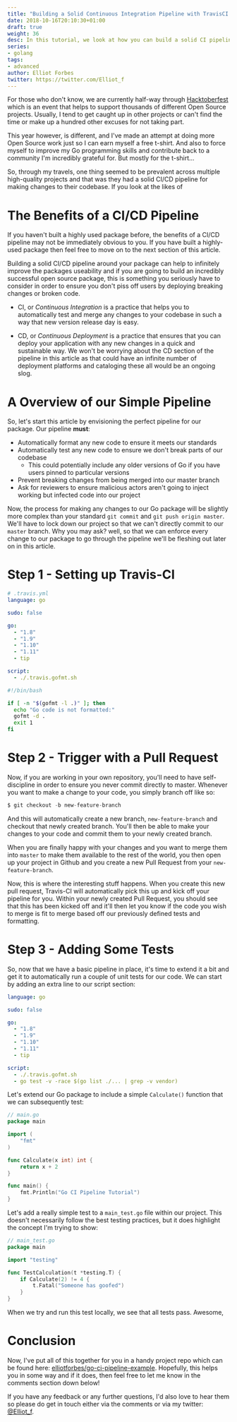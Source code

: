 ```yaml
---
title: "Building a Solid Continuous Integration Pipeline with TravisCI for Your Go Projects"
date: 2018-10-16T20:10:30+01:00
draft: true
weight: 36
desc: In this tutorial, we look at how you can build a solid CI pipeline with Travis for your Go Projects
series:
- golang
tags:
- advanced
author: Elliot Forbes
twitter: https://twitter.com/Elliot_f
---
```


For those who don't know, we are currently half-way through [Hacktoberfest](https://hacktoberfest.digitalocean.com/) which is an event that helps to support thousands of different Open Source projects. Usually, I tend to get caught up in other projects or can't find the time or make up a hundred other excuses for not taking part. 

This year however, is different, and I've made an attempt at doing more Open Source work just so I can earn myself a free t-shirt. And also to force myself to improve my Go programming skills and contribute back to a community I'm incredibly grateful for. But mostly for the t-shirt...

So, through my travels, one thing seemed to be prevalent across multiple high-quality projects and that was they had a solid CI/CD pipeline for making changes to their codebase. If you look at the likes of  

# The Benefits of a CI/CD Pipeline

If you haven't built a highly used package before, the benefits of a CI/CD pipeline may not be immediately obvious to you. If you have built a highly-used package then feel free to move on to the next section of this article.

Building a solid CI/CD pipeline around your package can help to infinitely improve the packages useability and if you are going to build an incredibly successful open source package, this is something you seriously have to consider in order to ensure you don't piss off users by deploying breaking changes or broken code.

* CI, or *Continuous Integration* is a practice that helps you to automatically test and merge any changes to your codebase in such a way that new version release day is easy. 

* CD, or *Continuous Deployment* is a practice that ensures that you can deploy your application with any new changes in a quick and sustainable way. We won't be worrying about the CD section of the pipeline in this article as that could have an infinite number of deployment platforms and cataloging these all would be an ongoing slog. 

# A Overview of our Simple Pipeline

So, let's start this article by envisioning the perfect pipeline for our package. Our pipeline **must**:

* Automatically format any new code to ensure it meets our standards
* Automatically test any new code to ensure we don't break parts of our codebase
  * This could potentially include any older versions of Go if you have users pinned to particular versions
* Prevent breaking changes from being merged into our master branch
* Ask for reviewers to ensure malicious actors aren't going to inject working but infected code into our project

Now, the process for making any changes to our Go package will be slightly more complex than your standard `git commit` and `git push origin master`. We'll have to lock down our project so that we can't directly commit to our `master` branch. Why you may ask? well, so that we can enforce every change to our package to go through the pipeline we'll be fleshing out later on in this article. 

# Step 1 - Setting up Travis-CI

```yaml
# .travis.yml
language: go

sudo: false

go:
  - "1.8"
  - "1.9"
  - "1.10"
  - "1.11"
  - tip

script:
  - ./.travis.gofmt.sh
```

```sh
#!/bin/bash

if [ -n "$(gofmt -l .)" ]; then
  echo "Go code is not formatted:"
  gofmt -d .
  exit 1
fi
```

# Step 2 - Trigger with a Pull Request

Now, if you are working in your own repository, you'll need to have self-discipline in order to ensure you never commit directly to master. Whenever you want to make a change to your code, you simply branch off like so:

```s
$ git checkout -b new-feature-branch
```

And this will automatically create a new branch, `new-feature-branch` and checkout that newly created branch. You'll then be able to make your changes to your code and commit them to your newly created branch. 

When you are finally happy with your changes and you want to merge them into `master` to make them available to the rest of the world, you then open up your project in Github and you create a new Pull Request from your `new-feature-branch`. 

Now, this is where the interesting stuff happens. When you create this new pull request, Travis-CI will automatically pick this up and kick off your pipeline for you. Within your newly created Pull Request, you should see that this has been kicked off and it'll then let you know if the code you wish to merge is fit to merge based off our previously defined tests and formatting.

# Step 3 - Adding Some Tests

So, now that we have a basic pipeline in place, it's time to extend it a bit and get it to automatically run a couple of unit tests for our code. We can start by adding an extra line to our script section:

```yaml
language: go

sudo: false

go:
  - "1.8"
  - "1.9"
  - "1.10"
  - "1.11"
  - tip

script:
  - ./.travis.gofmt.sh
  - go test -v -race $(go list ./... | grep -v vendor)
```

Let's extend our Go package to include a simple `Calculate()` function that we can subsequently test:

```go
// main.go
package main

import (
	"fmt"
)

func Calculate(x int) int {
	return x + 2
}

func main() {
	fmt.Println("Go CI Pipeline Tutorial")
}
```

Let's add a really simple test to a `main_test.go` file within our project. This doesn't necessarily follow the best testing practices, but it does highlight the concept I'm trying to show:

```go
// main_test.go
package main

import "testing"

func TestCalculation(t *testing.T) {
	if Calculate(2) != 4 {
		t.Fatal("Someone has goofed")
	}
}
```

When we try and run this test locally, we see that all tests pass. Awesome, 


# Conclusion

Now, I've put all of this together for you in a handy project repo which can be found here: [elliotforbes/go-ci-pipeline-example](https://github.com/elliotforbes/go-ci-pipeline-example). Hopefully, this helps you in some way and if it does, then feel free to let me know in the comments section down below! 

If you have any feedback or any further questions, I'd also love to hear them so please do get in touch either via the comments or via my twitter: [@Elliot_f](https://twitter.com/elliot_f).